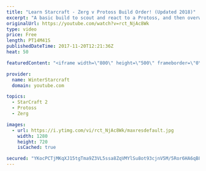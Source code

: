 ```yaml
---
title: "Learn Starcraft - Zerg v Protoss Build Order! (Updated 2018)"
excerpt: "A basic build to scout and react to a Protoss, and then overwhelm them with the swarm! Meant for lower level players looking for direction, not higher level looking for the dankest meta. -- Watch live at https://www.twitch.tv/wintergaming"
originalUrl: https://youtube.com/watch?v=rct_NjAc8Wk
type: video
price: Free
length: PT14M41S
publishedDateTime: 2017-11-20T12:21:36Z
heat: 50

featuredContent: "<iframe width=\"800\" height=\"500\" frameborder=\"0\" src=\"https://www.youtube.com/embed/rct_NjAc8Wk\" allow=\"accelerometer; autoplay; encrypted-media; gyroscope; picture-in-picture\" allowfullscreen></iframe>"

provider:
  name: WinterStarcraft
  domain: youtube.com

topics:
  - StarCraft 2
  - Protoss
  - Zerg

images:
  - url: https://i.ytimg.com/vi/rct_NjAc8Wk/maxresdefault.jpg
    width: 1280
    height: 720
    isCached: true

secured: "YKocPCTjMKqXJ15tgTma9Z3VL5ssa8ZqVMYlSu8ot93cjnV5M/5Ror6HA6qB8SDQC7pef3DaIHoRBndQ7OAyE/F9I9/Mwpt2Eh0uoDQdn5McvkON6bhlchBUOyydKj/9FnOgqCiQU3hpIA4dC5AiZuVzNb7ALVtsA1If65dD4/DC0vWSsafbqRXYN1UjLJbkI5KDtaePUCHiyZIetOdhb4WZNYNRs1FK93ua/9CsLSBscmIjOKE3nKJjM+8+noKlB/WWFdcDIt7fP5Ff3NI6wAi5GV5BGXIvypN5IR2HxCsPEn4h3qOX4CPXSP9SXnqckuqlRA8uL4FmhwBhL2yeGqG8izvpcPmtgr1d/qM3x8cL64cfc0tTntbVGfFP82/xFKrWoTmPLgOV/NVvTOzrZxBIwu+1OaJD7oMwhekxMz0=;NVbElhpJuMD1uaOPM6NVqg=="
---
```


